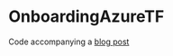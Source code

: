 # OnboardingAzureTF

Code accompanying a [blog post](https://calfinn.io/terraform-onboarding-my-shiny-new-config)
